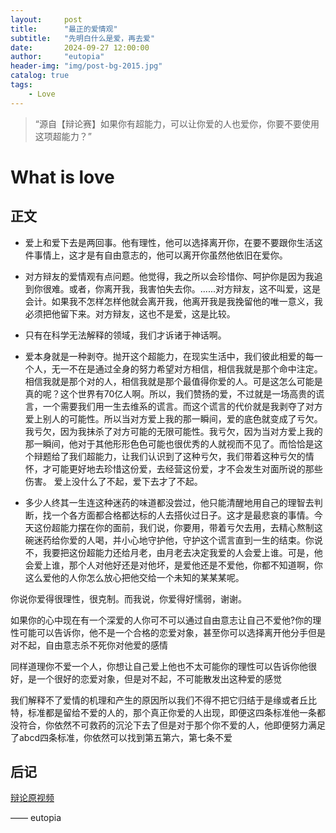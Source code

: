 ```yaml
---
layout:     post
title:      "最正的爱情观"
subtitle:   "先明白什么是爱，再去爱"
date:       2024-09-27 12:00:00
author:     "eutopia"
header-img: "img/post-bg-2015.jpg"
catalog: true
tags:
    - Love
---
```


> “源自【辩论赛】如果你有超能力，可以让你爱的人也爱你，你要不要使用这项超能力？”


# What is love


<p id = "build"></p>

## 正文


* 爱上和爱下去是两回事。他有理性，他可以选择离开你，在要不要跟你生活这件事情上，这才是有自由意志的，他可以离开你虽然他依旧在爱你。

* 对方辩友的爱情观有点问题。他觉得，我之所以会珍惜你、呵护你是因为我追到你很难。或者，你离开我，我害怕失去你。......对方辩友，这不叫爱，这是会计。如果我不怎样怎样他就会离开我，他离开我是我挽留他的唯一意义，我必须把他留下来。对方辩友，这也不是爱，这是比较。

* 只有在科学无法解释的领域，我们才诉诸于神话啊。

* 爱本身就是一种剥夺。抛开这个超能力，在现实生活中，我们彼此相爱的每一个人，无一不在是通过全身的努力希望对方相信，相信我就是那个命中注定。相信我就是那个对的人，相信我就是那个最值得你爱的人。可是这怎么可能是真的呢？这个世界有70亿人啊。所以，我们赞扬的爱，不过就是一场高贵的谎言，一个需要我们用一生去维系的谎言。而这个谎言的代价就是我剥夺了对方爱上别人的可能性。所以当对方爱上我的那一瞬间，爱的底色就变成了亏欠。我亏欠，因为我抹杀了对方可能的无限可能性。我亏欠，因为当对方爱上我的那一瞬间，他对于其他形形色色可能也很优秀的人就视而不见了。而恰恰是这个辩题给了我们超能力，让我们认识到了这种亏欠，我们带着这种亏欠的情怀，才可能更好地去珍惜这份爱，去经营这份爱，才不会发生对面所说的那些伤害。
爱上没什么了不起，爱下去才了不起。

* 多少人终其一生连这种迷药的味道都没尝过，他只能清醒地用自己的理智去判断，找一个各方面都合格都达标的人去搭伙过日子。这才是最悲哀的事情。今天这份超能力摆在你的面前，我们说，你要用，带着亏欠去用，去精心熬制这碗迷药给你爱的人喝，并小心地守护他，守护这个谎言直到一生的结束。你说不，我要把这份超能力还给月老，由月老去决定我爱的人会爱上谁。可是，他会爱上谁，那个人对他好还是对他坏，是爱他还是不爱他，你都不知道啊，你这么爱他的人你怎么放心把他交给一个未知的某某某呢。

你说你爱得很理性，很克制。而我说，你爱得好懦弱，谢谢。





如果你的心中现在有一个深爱的人你可不可以通过自由意志让自己不爱他?你的理性可能可以告诉你，他不是一个合格的恋爱对象，甚至你可以选择离开他分手但是对不起，自由意志杀不死你对他爱的感情

同样道理你不爱一个人，你想让自己爱上他也不太可能你的理性可以告诉你他很好，是一个很好的恋爱对象，但是对不起，不可能散发出这种爱的感觉

我们解释不了爱情的机理和产生的原因所以我们不得不把它归结于是缘或者丘比特，标准都是留给不爱的人的，那个真正你爱的人出现，即便这四条标准他一条都没符合，你依然不可救药的沉沦下去了但是对于那个你不爱的人，他即便努力满足了abcd四条标准，你依然可以找到第五第六，第七条不爱


## 后记


 [辩论原视频]( https://v.douyin.com/iBJBYsS1/) 

—— eutopia
